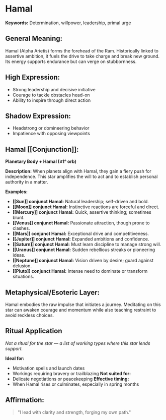 # Hamal


**Keywords:** Determination, willpower, leadership, primal urge

## General Meaning:
Hamal (Alpha Arietis) forms the forehead of the Ram. Historically linked to assertive ambition, it fuels the drive to take charge and break new ground. Its energy supports endurance but can verge on stubbornness.

## High Expression:
- Strong leadership and decisive initiative
- Courage to tackle obstacles head-on
- Ability to inspire through direct action

## Shadow Expression:
- Headstrong or domineering behavior
- Impatience with opposing viewpoints

## Hamal [[Conjunction]]:

**Planetary Body + Hamal (≤1° orb)**

**Description:**
When planets align with Hamal, they gain a fiery push for independence. This star amplifies the will to act and to establish personal authority in a matter.

**Examples:**
- **[[Sun]] conjunct Hamal:** Natural leadership; self-driven and bold.
- **[[Moon]] conjunct Hamal:** Instinctive reactions are forceful and direct.
- **[[Mercury]] conjunct Hamal:** Quick, assertive thinking; sometimes blunt.
- **[[Venus]] conjunct Hamal:** Passionate attraction, though prone to clashes.
- **[[Mars]] conjunct Hamal:** Exceptional drive and competitiveness.
- **[[Jupiter]] conjunct Hamal:** Expanded ambitions and confidence.
- **[[Saturn]] conjunct Hamal:** Must learn discipline to manage strong will.
- **[[Uranus]] conjunct Hamal:** Sudden rebellious streaks or pioneering ideas.
- **[[Neptune]] conjunct Hamal:** Vision driven by desire; guard against delusion.
- **[[Pluto]] conjunct Hamal:** Intense need to dominate or transform situations.

## Metaphysical/Esoteric Layer:
Hamal embodies the raw impulse that initiates a journey. Meditating on this star can awaken courage and momentum while also teaching restraint to avoid reckless choices.


## Ritual Application
*Not a ritual for the star — a list of working types where this star lends support.*

**Ideal for:**
- Motivation spells and launch dates
- Workings requiring bravery or trailblazing
**Not suited for:**
- Delicate negotiations or peacekeeping
**Effective timing:**
- When Hamal rises or culminates, especially in spring months

## Affirmation:

> "I lead with clarity and strength, forging my own path."

